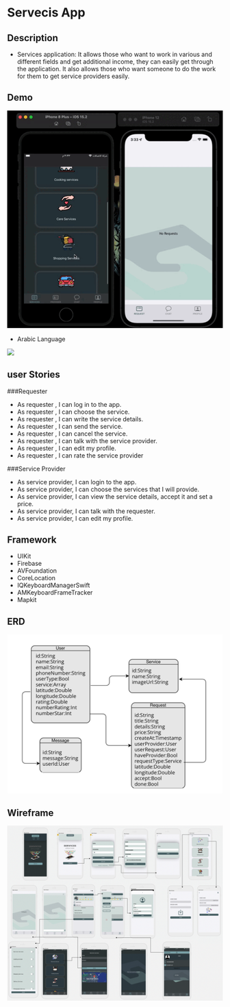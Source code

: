 # Servecis App

## Description

- Services application: It allows those who want to work in various and different fields and get additional income, they can easily get through the application. It also allows those who want someone to do the work for them to get service providers easily.

## Demo

![](servicesApp.gif)

- Arabic Language

![](ar.gif)

## user Stories 
###Requester
- As requester , I can log in to the app.
- As requester , I can choose the service.
- As requester , I can write the service details.
- As requester , I can send the service.
- As requester , I can cancel the service.
- As requester , I can talk with the service provider.
- As requester , I can edit my profile.
- As requester , I can rate the service provider

###Service Provider
- As  service provider, I can login to the app.
- As  service provider, I can choose the services that I will provide.
- As  service provider, I can view the service details, accept it and set a price.
- As  service provider, I can talk with the requester.
- As  service provider, I can edit my profile.



## Framework
- UIKit
- Firebase
- AVFoundation
- CoreLocation
- IQKeyboardManagerSwift
- AMKeyboardFrameTracker
- Mapkit

## ERD

![](ERD.png)

## Wireframe

![](wireframe.png)
